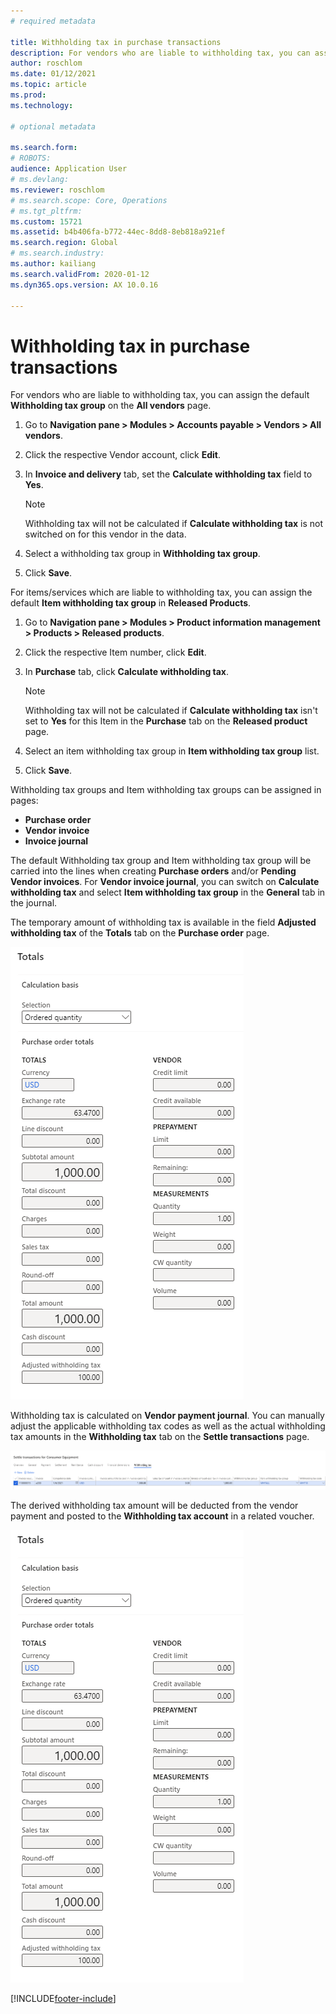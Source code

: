 ```yaml
---
# required metadata

title: Withholding tax in purchase transactions
description: For vendors who are liable to withholding tax, you can assign the default **Withholding tax group** on the **All vendors** page.
author: roschlom
ms.date: 01/12/2021
ms.topic: article
ms.prod: 
ms.technology: 

# optional metadata

ms.search.form: 
# ROBOTS: 
audience: Application User
# ms.devlang: 
ms.reviewer: roschlom
# ms.search.scope: Core, Operations
# ms.tgt_pltfrm: 
ms.custom: 15721
ms.assetid: b4b406fa-b772-44ec-8dd8-8eb818a921ef
ms.search.region: Global
# ms.search.industry: 
ms.author: kailiang
ms.search.validFrom: 2020-01-12
ms.dyn365.ops.version: AX 10.0.16

---
```


# Withholding tax in purchase transactions

For vendors who are liable to withholding tax, you can assign the default **Withholding tax group** on the **All vendors** page.

1. Go to **Navigation pane > Modules > Accounts payable > Vendors > All vendors**.

2. Click the respective Vendor account, click **Edit**.

3. In **Invoice and delivery** tab, set the **Calculate withholding tax** field to **Yes**.

   > [!NOTE] 
   > Withholding tax will not be calculated if **Calculate withholding tax** is not switched on for this vendor in the data.

4. Select a withholding tax group in **Withholding tax group**.

5. Click **Save**.

For items/services which are liable to withholding tax, you can assign the default **Item withholding tax group** in **Released Products**.

1. Go to **Navigation pane > Modules > Product information management > Products > Released products**.

2. Click the respective Item number, click **Edit**.

3. In **Purchase** tab, click **Calculate withholding tax**.

   > [!NOTE] 
   > Withholding tax will not be calculated if **Calculate withholding tax** isn't set to **Yes** for this Item in the **Purchase** tab on the **Released product** page.

4. Select an item withholding tax group in **Item withholding tax group** list.

5. Click **Save**.

Withholding tax groups and Item withholding tax groups can be assigned in pages: 

- **Purchase order**
- **Vendor invoice**
- **Invoice journal**

The default Withholding tax group and Item withholding tax group will be carried into the lines when creating **Purchase orders** and/or **Pending Vendor invoices**. For **Vendor invoice journal**, you can switch on **Calculate withholding tax** and select **Item withholding tax group** in the **General** tab in the journal.

The temporary amount of withholding tax is available in the field **Adjusted withholding tax** of the **Totals** tab on the **Purchase order** page.

![Withholding tax is included on the purchase order](media/withholding-tax-adjusted.png)

Withholding tax is calculated on **Vendor payment journal**. You can manually adjust the applicable withholding tax codes as well as the actual withholding tax amounts in the **Withholding tax** tab on the **Settle transactions** page.

![Withholding can be manually adjusted on the Settle transactions page](media/withholding-tax-vendor-payment-tab.png)

The derived withholding tax amount will be deducted from the vendor payment and posted to the **Withholding tax account** in a related voucher.

![Withholding tax account showing a related voucher](media/withholding-tax-adjusted.png)


[!INCLUDE[footer-include](../../includes/footer-banner.md)]